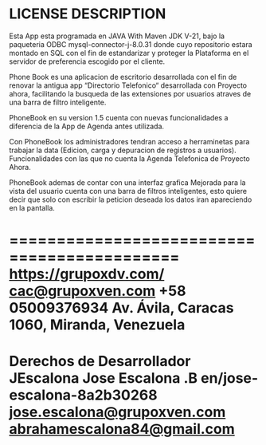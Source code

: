 LICENSE DESCRIPTION
====================


Esta App esta programada en JAVA With Maven JDK V-21, bajo la paqueteria ODBC mysql-connector-j-8.0.31 donde cuyo repositorio estara montado en SQL con el fin de estandarizar y proteger la Plataforma en el servidor de preferencia escogido por el cliente.

Phone Book  es una aplicacion de escritorio desarrollada con el fin de renovar  la antigua  app “Directorio Telefonico“ desarrollada con Proyecto ahora, facilitando la busqueda de las extensiones por usuarios atraves de una barra de filtro inteligente.

PhoneBook en su version 1.5 cuenta con nuevas funcionalidades a diferencia de la App de Agenda antes utilizada.

Con PhoneBook los administradores tendran acceso a herraminetas para trabajar la data (Edicion, carga y depuracion de registros a usuarios).  Funcionalidades con las que no cuenta la Agenda Telefonica de Proyecto Ahora.

PhoneBook ademas de contar con una interfaz grafica Mejorada para la vista del usuario cuenta con una barra de filtros inteligentes, esto quiere decir que solo con escribir la peticion deseada los datos iran apareciendo en la pantalla.

============================================
https://grupoxdv.com/
cac@grupoxven.com
+58 05009376934
Av. Ávila, Caracas 1060, Miranda, Venezuela
============================================
Derechos de Desarrollador JEscalona
Jose Escalona .B
en/jose-escalona-8a2b30268
jose.escalona@grupoxven.com
abrahamescalona84@gmail.com
============================================


 

